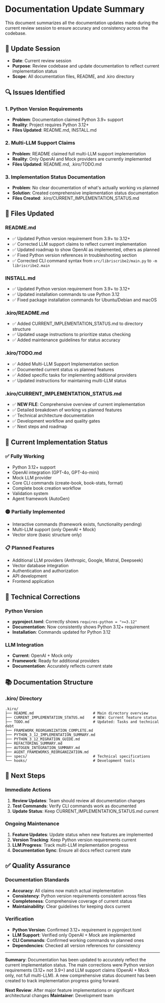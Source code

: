 # Documentation Update Summary

This document summarizes all the documentation updates made during the current review session to ensure accuracy and consistency across the codebase.

## 📅 **Update Session**

- **Date**: Current review session
- **Purpose**: Review codebase and update documentation to reflect current implementation status
- **Scope**: All documentation files, README, and .kiro directory

## 🔍 **Issues Identified**

### 1. **Python Version Requirements**

- **Problem**: Documentation claimed Python 3.9+ support
- **Reality**: Project requires Python 3.12+
- **Files Updated**: README.md, INSTALL.md

### 2. **Multi-LLM Support Claims**

- **Problem**: README claimed full multi-LLM support implementation
- **Reality**: Only OpenAI and Mock providers are currently implemented
- **Files Updated**: README.md, .kiro/TODO.md

### 3. **Implementation Status Documentation**

- **Problem**: No clear documentation of what's actually working vs planned
- **Solution**: Created comprehensive implementation status documentation
- **Files Created**: .kiro/CURRENT_IMPLEMENTATION_STATUS.md

## 📝 **Files Updated**

### README.md

- ✅ Updated Python version requirement from 3.9+ to 3.12+
- ✅ Corrected LLM support claims to reflect current implementation
- ✅ Updated roadmap to show OpenAI as implemented, others as planned
- ✅ Fixed Python version references in troubleshooting section
- ✅ Corrected CLI command syntax from `src/libriscribe2/main.py` to `-m libriscribe2.main`

### INSTALL.md

- ✅ Updated Python version requirement from 3.9+ to 3.12+
- ✅ Updated installation commands to use Python 3.12
- ✅ Fixed package installation commands for Ubuntu/Debian and macOS

### .kiro/README.md

- ✅ Added CURRENT_IMPLEMENTATION_STATUS.md to directory structure
- ✅ Updated usage instructions to prioritize status checking
- ✅ Added maintenance guidelines for status accuracy

### .kiro/TODO.md

- ✅ Added Multi-LLM Support Implementation section
- ✅ Documented current status vs planned features
- ✅ Added specific tasks for implementing additional providers
- ✅ Updated instructions for maintaining multi-LLM status

### .kiro/CURRENT_IMPLEMENTATION_STATUS.md

- ✅ **NEW FILE**: Comprehensive overview of current implementation
- ✅ Detailed breakdown of working vs planned features
- ✅ Technical architecture documentation
- ✅ Development workflow and quality gates
- ✅ Next steps and roadmap

## 🎯 **Current Implementation Status**

### ✅ **Fully Working**

- Python 3.12+ support
- OpenAI integration (GPT-4o, GPT-4o-mini)
- Mock LLM provider
- Core CLI commands (create-book, book-stats, format)
- Complete book creation workflow
- Validation system
- Agent framework (AutoGen)

### 🟡 **Partially Implemented**

- Interactive commands (framework exists, functionality pending)
- Multi-LLM support (only OpenAI + Mock)
- Vector store (basic structure only)

### 📋 **Planned Features**

- Additional LLM providers (Anthropic, Google, Mistral, Deepseek)
- Vector database integration
- Authentication and authorization
- API development
- Frontend application

## 🔧 **Technical Corrections**

### Python Version

- **pyproject.toml**: Correctly shows `requires-python = ">=3.12"`
- **Documentation**: Now consistently shows Python 3.12+ requirement
- **Installation**: Commands updated for Python 3.12

### LLM Integration

- **Current**: OpenAI + Mock only
- **Framework**: Ready for additional providers
- **Documentation**: Accurately reflects current state

## 📚 **Documentation Structure**

### .kiro/ Directory

```
.kiro/
├── README.md                           # Main directory overview
├── CURRENT_IMPLEMENTATION_STATUS.md    # NEW: Current feature status
├── TODO.md                             # Updated: Tasks and technical debt
├── FRAMEWORK_REORGANIZATION_COMPLETE.md
├── PYTHON_3_12_IMPLEMENTATION_SUMMARY.md
├── PYTHON_3_12_MIGRATION_GUIDE.md
├── REFACTORING_SUMMARY.md
├── AUTOGEN_INTEGRATION_SUMMARY.md
├── AGENT_FRAMEWORKS_REORGANIZATION.md
├── specs/                              # Technical specifications
└── hooks/                              # Development tools
```

## 🚀 **Next Steps**

### Immediate Actions

1. **Review Updates**: Team should review all documentation changes
2. **Test Commands**: Verify CLI commands work as documented
3. **Update Status**: Keep CURRENT_IMPLEMENTATION_STATUS.md current

### Ongoing Maintenance

1. **Feature Updates**: Update status when new features are implemented
2. **Version Tracking**: Keep Python version requirements current
3. **LLM Progress**: Track multi-LLM implementation progress
4. **Documentation Sync**: Ensure all docs reflect current state

## ✅ **Quality Assurance**

### Documentation Standards

- **Accuracy**: All claims now match actual implementation
- **Consistency**: Python version requirements consistent across files
- **Completeness**: Comprehensive coverage of current status
- **Maintainability**: Clear guidelines for keeping docs current

### Verification

- **Python Version**: Confirmed 3.12+ requirement in pyproject.toml
- **LLM Support**: Verified only OpenAI + Mock are implemented
- **CLI Commands**: Confirmed working commands vs planned ones
- **Dependencies**: Checked all version references for consistency

---

**Summary**: Documentation has been updated to accurately reflect the current implementation status. The main corrections were Python version requirements (3.12+ not 3.9+) and LLM support claims (OpenAI + Mock only, not full multi-LLM). A new comprehensive status document has been created to track implementation progress going forward.

**Next Review**: After major feature implementations or significant architectural changes
**Maintainer**: Development team
